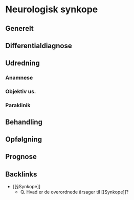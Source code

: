 # Neurologisk synkope
## Generelt


## Differentialdiagnose


## Udredning
### Anamnese

### Objektiv us.

### Paraklinik

## Behandling


## Opfølgning


## Prognose
 

## Backlinks
* [[§Synkope]]
	* Q. Hvad er de overordnede årsager til [[Synkope]]?
	

<!-- #anki/tag/med/Neurology #anki/deck/Medicine #anki/tag/med/Acute care# -->

<!-- {BearID:73EBA809-778C-4F73-A9AF-81E61BABF0E0-15714-000034ACEE39E2E5} -->
